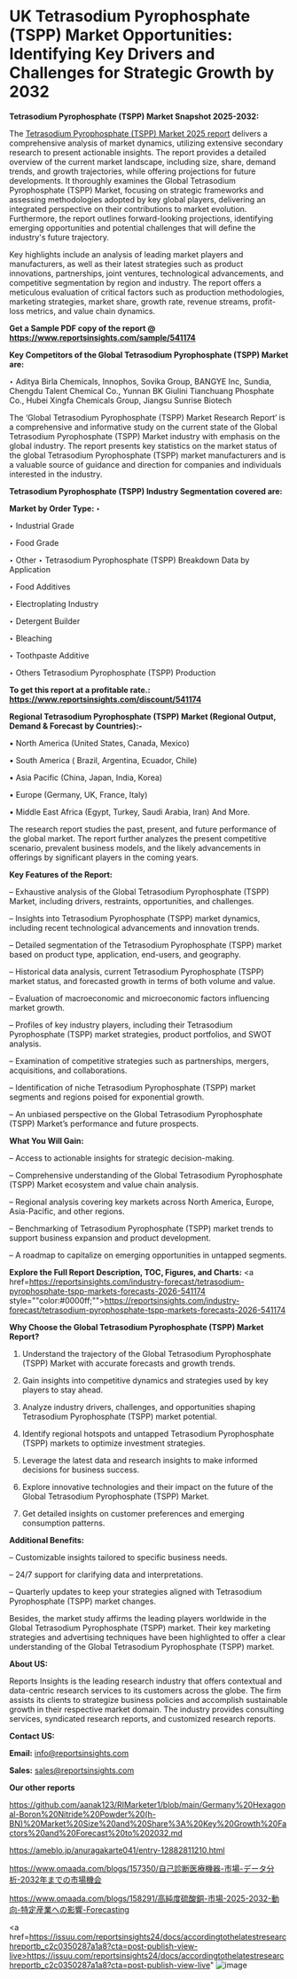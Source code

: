 # UK Tetrasodium Pyrophosphate (TSPP) Market Opportunities: Identifying Key Drivers and Challenges for Strategic Growth by 2032

<strong>Tetrasodium Pyrophosphate (TSPP) Market Snapshot 2025-2032:</strong>

The <a href=https://www.reportsinsights.com/sample/541174>Tetrasodium Pyrophosphate (TSPP) Market 2025 report</a> delivers a comprehensive analysis of market dynamics, utilizing extensive secondary research to present actionable insights. The report provides a detailed overview of the current market landscape, including size, share, demand trends, and growth trajectories, while offering projections for future developments. It thoroughly examines the Global Tetrasodium Pyrophosphate (TSPP) Market, focusing on strategic frameworks and assessing methodologies adopted by key global players, delivering an integrated perspective on their contributions to market evolution. Furthermore, the report outlines forward-looking projections, identifying emerging opportunities and potential challenges that will define the industry's future trajectory.

Key highlights include an analysis of leading market players and manufacturers, as well as their latest strategies such as product innovations, partnerships, joint ventures, technological advancements, and competitive segmentation by region and industry. The report offers a meticulous evaluation of critical factors such as production methodologies, marketing strategies, market share, growth rate, revenue streams, profit-loss metrics, and value chain dynamics.

<strong>Get a Sample PDF copy of the report @ <a href=https://www.reportsinsights.com/sample/541174 style=color:#0000ff;>https://www.reportsinsights.com/sample/541174</a></strong>

<strong>Key Competitors of the Global Tetrasodium Pyrophosphate (TSPP) Market are:</strong>

‣ Aditya Birla Chemicals, Innophos, Sovika Group, BANGYE Inc, Sundia, Chengdu Talent Chemical Co., Yunnan BK Giulini Tianchuang Phosphate Co., Hubei Xingfa Chemicals Group, Jiangsu Sunrise Biotech

The ‘Global Tetrasodium Pyrophosphate (TSPP) Market Research Report’ is a comprehensive and informative study on the current state of the Global Tetrasodium Pyrophosphate (TSPP) Market industry with emphasis on the global industry. The report presents key statistics on the market status of the global Tetrasodium Pyrophosphate (TSPP) market manufacturers and is a valuable source of guidance and direction for companies and individuals interested in the industry.

<strong>Tetrasodium Pyrophosphate (TSPP) Industry Segmentation covered are:</strong>

<strong>Market by Order Type: </strong>
‣ 

‣ Industrial Grade

‣ Food Grade

‣ Other
‣ Tetrasodium Pyrophosphate (TSPP) Breakdown Data by Application

‣ Food Additives

‣ Electroplating Industry

‣ Detergent Builder

‣ Bleaching

‣ Toothpaste Additive

‣ Others
Tetrasodium Pyrophosphate (TSPP) Production

<strong>To get this report at a profitable rate.: <a href=https://www.reportsinsights.com/discount/541174 style=color:#0000ff;>https://www.reportsinsights.com/discount/541174</a></strong>

<strong>Regional Tetrasodium Pyrophosphate (TSPP) Market (Regional Output, Demand &amp; Forecast by Countries):-</strong>

• North America (United States, Canada, Mexico)

• South America ( Brazil, Argentina, Ecuador, Chile)

• Asia Pacific (China, Japan, India, Korea)

• Europe (Germany, UK, France, Italy)

• Middle East Africa (Egypt, Turkey, Saudi Arabia, Iran) And More.

The research report studies the past, present, and future performance of the global market. The report further analyzes the present competitive scenario, prevalent business models, and the likely advancements in offerings by significant players in the coming years.

<strong>Key Features of the Report:</strong>

– Exhaustive analysis of the Global Tetrasodium Pyrophosphate (TSPP) Market, including drivers, restraints, opportunities, and challenges.

– Insights into Tetrasodium Pyrophosphate (TSPP) market dynamics, including recent technological advancements and innovation trends.

– Detailed segmentation of the Tetrasodium Pyrophosphate (TSPP) market based on product type, application, end-users, and geography.

– Historical data analysis, current Tetrasodium Pyrophosphate (TSPP) market status, and forecasted growth in terms of both volume and value.

– Evaluation of macroeconomic and microeconomic factors influencing market growth.

– Profiles of key industry players, including their Tetrasodium Pyrophosphate (TSPP) market strategies, product portfolios, and SWOT analysis.

– Examination of competitive strategies such as partnerships, mergers, acquisitions, and collaborations.

– Identification of niche Tetrasodium Pyrophosphate (TSPP) market segments and regions poised for exponential growth.

– An unbiased perspective on the Global Tetrasodium Pyrophosphate (TSPP) Market’s performance and future prospects.

<strong>What You Will Gain:</strong>

– Access to actionable insights for strategic decision-making.

– Comprehensive understanding of the Global Tetrasodium Pyrophosphate (TSPP) Market ecosystem and value chain analysis.

– Regional analysis covering key markets across North America, Europe, Asia-Pacific, and other regions.

– Benchmarking of Tetrasodium Pyrophosphate (TSPP) market trends to support business expansion and product development.

– A roadmap to capitalize on emerging opportunities in untapped segments.

<strong>Explore the Full Report Description, TOC, Figures, and Charts:</strong>
<a href=https://reportsinsights.com/industry-forecast/tetrasodium-pyrophosphate-tspp-markets-forecasts-2026-541174 style=""color:#0000ff;"">https://reportsinsights.com/industry-forecast/tetrasodium-pyrophosphate-tspp-markets-forecasts-2026-541174</a>

<strong>Why Choose the Global Tetrasodium Pyrophosphate (TSPP) Market Report?</strong>

1. Understand the trajectory of the Global Tetrasodium Pyrophosphate (TSPP) Market with accurate forecasts and growth trends.

2. Gain insights into competitive dynamics and strategies used by key players to stay ahead.

3. Analyze industry drivers, challenges, and opportunities shaping Tetrasodium Pyrophosphate (TSPP) market potential.

4. Identify regional hotspots and untapped Tetrasodium Pyrophosphate (TSPP) markets to optimize investment strategies.

5. Leverage the latest data and research insights to make informed decisions for business success.

6. Explore innovative technologies and their impact on the future of the Global Tetrasodium Pyrophosphate (TSPP) Market.

7. Get detailed insights on customer preferences and emerging consumption patterns.

<strong>Additional Benefits:</strong>

– Customizable insights tailored to specific business needs.

– 24/7 support for clarifying data and interpretations.

– Quarterly updates to keep your strategies aligned with Tetrasodium Pyrophosphate (TSPP) market changes.

Besides, the market study affirms the leading players worldwide in the Global Tetrasodium Pyrophosphate (TSPP) market. Their key marketing strategies and advertising techniques have been highlighted to offer a clear understanding of the Global Tetrasodium Pyrophosphate (TSPP) market.

<strong><strong>About US</strong>:</strong>

Reports Insights is the leading research industry that offers contextual and data-centric research services to its customers across the globe. The firm assists its clients to strategize business policies and accomplish sustainable growth in their respective market domain. The industry provides consulting services, syndicated research reports, and customized research reports.

<strong>Contact US:</strong>

<p class=><b>Email:</b> <a href=mailto:info@reportsinsights.com>info@reportsinsights.com</a></p>
<p class=><b>Sales:</b> <a href=mailto:sales@reportsinsights.com>sales@reportsinsights.com</a></p>

<strong>Our other reports</strong>

<a href=https://github.com/aanak123/RIMarketer1/blob/main/Germany%20Hexagonal-Boron%20Nitride%20Powder%20(h-BN)%20Market%20Size%20and%20Share%3A%20Key%20Growth%20Factors%20and%20Forecast%20to%202032.md>https://github.com/aanak123/RIMarketer1/blob/main/Germany%20Hexagonal-Boron%20Nitride%20Powder%20(h-BN)%20Market%20Size%20and%20Share%3A%20Key%20Growth%20Factors%20and%20Forecast%20to%202032.md</a>

<a href=https://ameblo.jp/anuragakarte041/entry-12882811210.html>https://ameblo.jp/anuragakarte041/entry-12882811210.html</a>

<a href=https://www.omaada.com/blogs/157350/自己診断医療機器-市場-データ分析-2032年までの市場機会>https://www.omaada.com/blogs/157350/自己診断医療機器-市場-データ分析-2032年までの市場機会</a>

<a href=https://www.omaada.com/blogs/158291/高純度硫酸銅-市場-2025-2032-動向-特定産業への影響-Forecasting>https://www.omaada.com/blogs/158291/高純度硫酸銅-市場-2025-2032-動向-特定産業への影響-Forecasting</a>

<a href=https://issuu.com/reportsinsights24/docs/accordingtothelatestresearchreportb_c2c0350287a1a8?cta=post-publish-view-live>https://issuu.com/reportsinsights24/docs/accordingtothelatestresearchreportb_c2c0350287a1a8?cta=post-publish-view-live</a>"
![image](https://github.com/user-attachments/assets/d51eee68-473d-4e1d-9115-aed37b0720e4)
